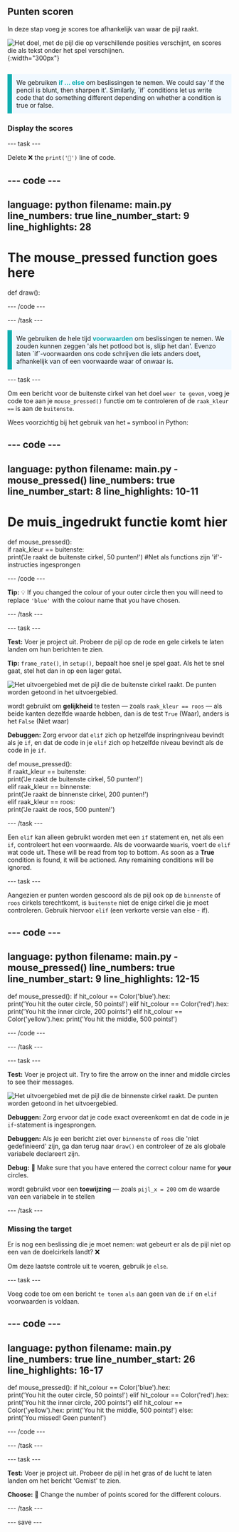 ## Punten scoren

<div style="display: flex; flex-wrap: wrap">
<div style="flex-basis: 200px; flex-grow: 1; margin-right: 15px;">
In deze stap voeg je scores toe afhankelijk van waar de pijl raakt.
</div>
<div>

![Het doel, met de pijl die op verschillende posities verschijnt, en scores die als tekst onder het spel verschijnen.](images/points-scored.gif){:width="300px"}

</div>
</div>

<p style="border-left: solid; border-width:10px; border-color: #0faeb0; background-color: aliceblue; padding: 10px;">
We gebruiken <span style="color: #0faeb0; font-weight: bold;"> if ... else</span> om beslissingen te nemen. We could say 'if the pencil is blunt, then sharpen it'. Similarly, `if` conditions let us write code that do something different depending on whether a condition is true or false.
</p>

### Display the scores

--- task ---

Delete ❌ the `print('🎯')` line of code.

--- code ---
---
language: python filename: main.py line_numbers: true line_number_start: 9
line_highlights: 28
---
# The mouse_pressed function goes here
def draw():


--- /code ---

--- /task ---

<p style="border-left: solid; border-width:10px; border-color: #0faeb0; background-color: aliceblue; padding: 10px;">
We gebruiken de hele tijd <span style="color: #0faeb0; font-weight: bold;"> voorwaarden</span> om beslissingen te nemen. We zouden kunnen zeggen 'als het potlood bot is, slijp het dan'. Evenzo laten `if`-voorwaarden ons code schrijven die iets anders doet, afhankelijk van of een voorwaarde waar of onwaar is.
</p>

--- task ---

Om een bericht voor de buitenste cirkel van het doel `weer te geven`, voeg je code toe aan je `mouse_pressed()` functie om te controleren of de `raak_kleur` `==` is aan de `buitenste`.

Wees voorzichtig bij het gebruik van het `=` symbool in Python:

--- code ---
---
language: python filename: main.py - mouse_pressed() line_numbers: true line_number_start: 8
line_highlights: 10-11
---

# De muis_ingedrukt functie komt hier
def mouse_pressed():     
if raak_kleur == buitenste:      
print('Je raakt de buitenste cirkel, 50 punten!') #Net als functions zijn 'if'-instructies ingesprongen

--- /code ---

**Tip:** 💡 If you changed the colour of your outer circle then you will need to replace `'blue'` with the colour name that you have chosen.

--- /task ---

--- task ---

**Test:** Voer je project uit. Probeer de pijl op de rode en gele cirkels te laten landen om hun berichten te zien.

**Tip:** `frame_rate()`, in `setup()`, bepaalt hoe snel je spel gaat. Als het te snel gaat, stel het dan in op een lager getal.

![Het uitvoergebied met de pijl die de buitenste cirkel raakt. De punten worden getoond in het uitvoergebied.](images/blue-points.png)

wordt gebruikt om **gelijkheid** te testen — zoals `raak_kleur == roos` — als beide kanten dezelfde waarde hebben, dan is de test `True` (Waar), anders is het `False` (Niet waar)

**Debuggen:** Zorg ervoor dat `elif` zich op hetzelfde inspringniveau bevindt als je `if`, en dat de code in je `elif` zich op hetzelfde niveau bevindt als de code in je `if`.

def mouse_pressed():    
if raakt_kleur == buitenste:    
print('Je raakt de buitenste cirkel, 50 punten!')    
elif raak_kleur == binnenste:    
print('Je raakt de binnenste cirkel, 200 punten!')   
elif raak_kleur == roos:    
print('Je raakt de roos, 500 punten!')

--- /task ---

Een `elif` kan alleen gebruikt worden met een `if` statement en, net als een `if`, controleert het een voorwaarde. Als de voorwaarde `Waar`is, voert de `elif` wat code uit. These will be read from top to bottom. As soon as a **True** condition is found, it will be actioned. Any remaining conditions will be ignored.

--- task ---

Aangezien er punten worden gescoord als de pijl ook op de `binnenste` of `roos` cirkels terechtkomt, is `buitenste` niet de enige cirkel die je moet controleren. Gebruik hiervoor `elif` (een verkorte versie van else - if).

--- code ---
---
language: python filename: main.py - mouse_pressed() line_numbers: true line_number_start: 9
line_highlights: 12-15
---

def mouse_pressed(): if hit_colour == Color('blue').hex:   
print('You hit the outer circle, 50 points!') elif hit_colour == Color('red').hex: print('You hit the inner circle, 200 points!') elif hit_colour == Color('yellow').hex: print('You hit the middle, 500 points!')

--- /code ---

--- /task ---

--- task ---

**Test:** Voer je project uit. Try to fire the arrow on the inner and middle circles to see their messages.

![Het uitvoergebied met de pijl die de binnenste cirkel raakt. De punten worden getoond in het uitvoergebied.](images/yellow-points.png)

**Debuggen:** Zorg ervoor dat je code exact overeenkomt en dat de code in je `if`-statement is ingesprongen.

**Debuggen:** Als je een bericht ziet over `binnenste` of `roos` die 'niet gedefinieerd' zijn, ga dan terug naar `draw()` en controleer of ze als globale variabele declareert zijn.

**Debug:** 🐞 Make sure that you have entered the correct colour name for **your** circles.

wordt gebruikt voor een **toewijzing** — zoals `pijl_x = 200` om de waarde van een variabele in te stellen

--- /task ---

### Missing the target

Er is nog een beslissing die je moet nemen: wat gebeurt er als de pijl niet op een van de doelcirkels landt? ❌

Om deze laatste controle uit te voeren, gebruik je `else`.

--- task ---

Voeg code toe om een bericht `te tonen` `als` aan geen van de `if` en `elif` voorwaarden is voldaan.

--- code ---
---
language: python filename: main.py line_numbers: true line_number_start: 26
line_highlights: 16-17
---

def mouse_pressed(): if hit_colour == Color('blue').hex:   
print('You hit the outer circle, 50 points!') elif hit_colour == Color('red').hex: print('You hit the inner circle, 200 points!') elif hit_colour == Color('yellow').hex: print('You hit the middle, 500 points!') else:   
print('You missed! Geen punten!')

--- /code ---

--- /task ---

--- task ---

**Test:** Voer je project uit. Probeer de pijl in het gras of de lucht te laten landen om het bericht 'Gemist' te zien.

**Choose:** 💭 Change the number of points scored for the different colours.

--- /task ---

--- save ---
